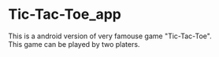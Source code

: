 # Tic-Tac-Toe_app

This is a android version of very famouse game "Tic-Tac-Toe". <br>
This game can be played by two platers. <br>
